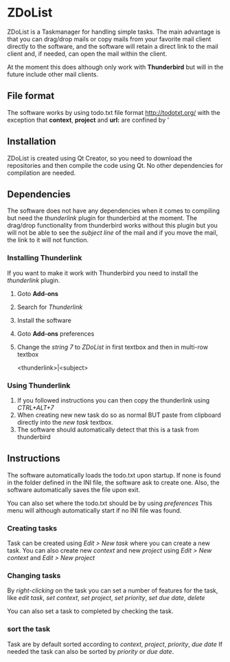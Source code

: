 # ZDoList

ZDoList is a Taskmanager for handling simple tasks.
The main advantage is that you can drag/drop mails or copy mails from your favorite mail client directly to the software, and the software will retain a direct link to the mail client and, if needed, can open the mail within the client.

At the moment this does although only work with **Thunderbird** but will in the future include other
mail clients.

## File format

The software works by using todo.txt file format http://todotxt.org/
with the exception that **context**, **project** and **url:** are confined by '

## Installation

ZDoList is created using Qt Creator, so you need to download the repositories
and then compile the code using Qt. No other dependencies for compilation are needed.

## Dependencies

The software does not have any dependencies when it comes to compiling but need the *thunderlink* plugin for thunderbird at the moment. The drag/drop functionality from thunderbird works without this plugin but you will not be able to see the *subject line* of the mail and if you move the mail, the link to it will not function.

### Installing Thunderlink

If you want to make it work with Thunderbird you need to install
the *thunderlink* plugin.

1. Goto **Add-ons**
1. Search for *Thunderlink*
1. Install the software
1. Goto **Add-ons** preferences
1. Change the *string 7* to *ZDoList* in first
   textbox
   and then in multi-row textbox

     \<thunderlink\>|\<subject\>

### Using Thunderlink

1. If you followed instructions you can then copy the thunderlink
   using *CTRL+ALT+7*
1. When creating new new task do so as normal BUT paste from clipboard directly into the *new task* textbox.
1. The software should automatically detect that this is a task from thunderbird

## Instructions

The software automatically loads the todo.txt upon startup. If none is found in the folder defined
in the INI file, the software ask to create one.
Also, the software automatically saves the file upon exit.

You can also set where the todo.txt should be by using *preferences*
This menu will although automatically start if no INI file was found.

### Creating tasks

Task can be created using *Edit > New task* where you can create a new task. You can also create
new *context* and new *project* using *Edit > New context*  and *Edit > New project*

### Changing tasks

By *right-clicking*  on the task you can set a number of features for the task, like *edit task*, *set context*, *set project*, *set priority*, *set due date*, *delete*

You can also set a task to completed by checking the task.

### sort the task

Task are by default sorted according to *context*, *project*, *priority*, *due date*
If needed the task can also be sorted by *priority* or *due date*.
